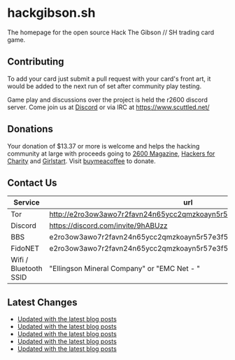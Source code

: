 # hackgibson.sh
The homepage for the open source Hack The Gibson // SH trading card game.


## Contributing

To add your card just submit a pull request with your card's front art, it would be added to the next run of set after community play testing.

Game play and discussions over the project is held the r2600 discord server. Come join us at [Discord](https://discord.com/invite/9hABUzz) or via IRC at https://www.scuttled.net/


## Donations

Your donation of $13.37 or more is welcome and helps the hacking community at large with proceeds going to [2600 Magazine](https://2600.com/), [Hackers for Charity](https://hackersforcharity.org) and [Girlstart](https://girlstart.org).  Visit [buymeacoffee](https://www.buymeacoffee.com/hackgibson.sh) to donate.


## Contact Us

Service | url
-|-
Tor | http://e2ro3ow3awo7r2favn24n65ycc2qmzkoayn5r57e3f56nvjwdcgg32ad.onion
Discord | https://discord.com/invite/9hABUzz
BBS | e2ro3ow3awo7r2favn24n65ycc2qmzkoayn5r57e3f56nvjwdcgg32ad.onion:23
FidoNET | e2ro3ow3awo7r2favn24n65ycc2qmzkoayn5r57e3f56nvjwdcgg32ad.onion:24554
Wifi / Bluetooth SSID | "Ellingson Mineral Company" or "EMC Net - <fidonet address>"

## Latest Changes
<!-- BLOG-POST-LIST:START -->
- [Updated with the latest blog posts](https://github.com/DFW2600/hackgibson.sh/commit/e30e6f525a5b5e8b70bbf1987e248c5a771317be)
- [Updated with the latest blog posts](https://github.com/DFW2600/hackgibson.sh/commit/6d623ace856db2d63f75f0866a8437b02f0951e4)
- [Updated with the latest blog posts](https://github.com/DFW2600/hackgibson.sh/commit/548c4f298fe6d7904829a83febab4dc422abc7f2)
- [Updated with the latest blog posts](https://github.com/DFW2600/hackgibson.sh/commit/0da177809b745a4db29563d9ecc24bf4a2d0d8ee)
- [Updated with the latest blog posts](https://github.com/DFW2600/hackgibson.sh/commit/4a51e44662bb750bd2ee21aaf5ab618042570c3f)
<!-- BLOG-POST-LIST:END -->
